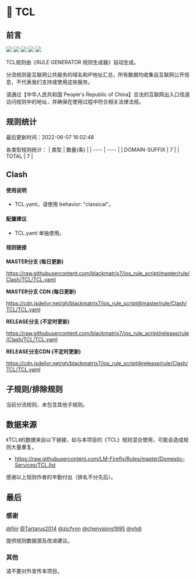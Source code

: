 # 🧸 TCL

## 前言

![](https://shields.io/badge/-移除重复规则-ff69b4) ![](https://shields.io/badge/-DOMAIN与DOMAIN--SUFFIX合并-green) ![](https://shields.io/badge/-DOMAIN--SUFFIX间合并-critical) ![](https://shields.io/badge/-DOMAIN--SUFFIX与DOMAIN--KEYWORD合并-blue) ![](https://shields.io/badge/-IP--CIDR(6)合并-blueviolet) 

TCL规则由《RULE GENERATOR 规则生成器》自动生成。

分流规则是互联网公共服务的域名和IP地址汇总，所有数据均收集自互联网公开信息，不代表我们支持或使用这些服务。

请通过【中华人民共和国 People's Republic of China】合法的互联网出入口信道访问规则中的地址，并确保在使用过程中符合相关法律法规。

## 规则统计

最后更新时间：2022-06-07 16:02:48

各类型规则统计：
| 类型 | 数量(条)  | 
| ---- | ----  |
| DOMAIN-SUFFIX | 7  | 
| TOTAL | 7  | 


## Clash 

#### 使用说明
- TCL.yaml，请使用 behavior: "classical"。

#### 配置建议
- TCL.yaml 单独使用。

#### 规则链接
**MASTER分支 (每日更新)**

https://raw.githubusercontent.com/blackmatrix7/ios_rule_script/master/rule/Clash/TCL/TCL.yaml

**MASTER分支 CDN (每日更新)**

https://cdn.jsdelivr.net/gh/blackmatrix7/ios_rule_script@master/rule/Clash/TCL/TCL.yaml

**RELEASE分支 (不定时更新)**

https://raw.githubusercontent.com/blackmatrix7/ios_rule_script/release/rule/Clash/TCL/TCL.yaml

**RELEASE分支CDN (不定时更新)**

https://cdn.jsdelivr.net/gh/blackmatrix7/ios_rule_script@release/rule/Clash/TCL/TCL.yaml

## 子规则/排除规则


当前分流规则，未包含其他子规则。

## 数据来源

《TCL》的数据来自以下链接，如与本项目的《TCL》规则混合使用，可能会造成规则大量重复。

- https://raw.githubusercontent.com/LM-Firefly/Rules/master/Domestic-Services/TCL.list


感谢以上规则作者的辛勤付出（排名不分先后）。

## 最后

### 感谢

[@fiiir](https://github.com/fiiir) [@Tartarus2014](https://github.com/Tartarus2014) [@zjcfynn](https://github.com/zjcfynn) [@chenyiping1995](https://github.com/chenyiping1995) [@vhdj](https://github.com/vhdj)

提供规则数据源及改进建议。

### 其他

请不要对外宣传本项目。